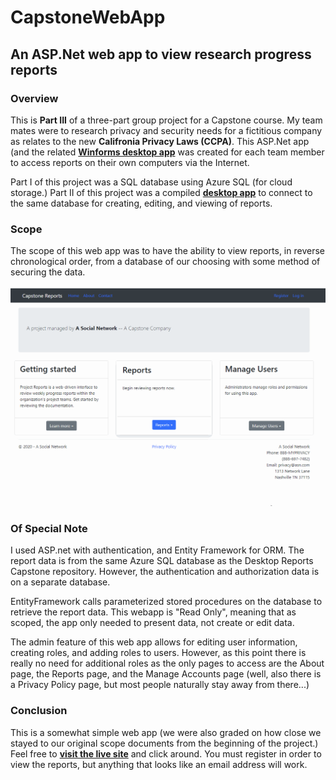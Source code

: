 # CapstoneWebApp

## An ASP.Net web app to view research progress reports

### Overview

This is **Part III** of a three-part group project for a Capstone course. My team mates were to research privacy and security needs for a fictitious company as relates to the new **Califronia Privacy Laws (CCPA)**. This ASP.Net app (and the related [**Winforms desktop app**](https://github.com/drobinson-sudo/DesktopReportsCapstone) was created for each team member to access reports on their own computers via the Internet.

Part I of this project was a SQL database using Azure SQL (for cloud storage.) Part II of this project was a compiled [**desktop app**](https://github.com/drobinson-sudo/DesktopReportsCapstone) to connect to the same database for creating, editing, and viewing of reports.

### Scope

The scope of this web app was to have the ability to view reports, in reverse chronological order, from a database of our choosing with some method of securing the data.

![Animated GIF of Web App](Demo/capstone_webapp.gif)

### Of Special Note

I used ASP.net with authentication, and Entity Framework for ORM. The report data is from the same Azure SQL database as the Desktop Reports Capstone repository. However, the authentication and authorization data is on a separate database.  

EntityFramework calls parameterized stored procedures on the database to retrieve the report data. This webapp is "Read Only", meaning that as scoped, the app only needed to present data, not create or edit data. 

The admin feature of this web app allows for editing user information, creating roles, and adding roles to users. However, as this point there is really no need for additional roles as the only pages to access are the About page, the Reports page, and the Manage Accounts page (well, also there is a Privacy Policy page, but most people naturally stay away from there...)

### Conclusion

This is a somewhat simple web app (we were also graded on how close we stayed to our original scope documents from the beginning of the project.) Feel free to [**visit the live site**](https://capstonewebapp.azurewebsites.net/) and click around. You must register in order to view the reports, but anything that looks like an email address will work.
